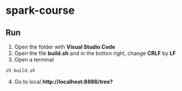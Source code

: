 # spark-course

## Run

1. Open the folder with **Visual Studio Code**
2. Open the file **build.sh** and in the botton right, change **CRLF** by **LF**
3. Open a terminal
```shell
sh build.sh
```
4. Go to local **http://localhost:8888/tree?**